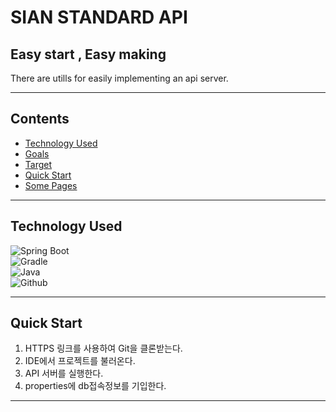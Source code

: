 # SIAN STANDARD API 

## Easy start , Easy making
There are utills for easily implementing an api server.
***
## Contents
 - [Technology Used](#technology-used)
 - [Goals](#Goals)
 - [Target](#Target)
 - [Quick Start](#quick-start)
 - [Some Pages](#some-pages)

***
## Technology Used
![Spring Boot](https://img.shields.io/badge/springboot_3.3.4-444444?style=for-the-badge&logo=springboot)<br/>
![Gradle](https://img.shields.io/badge/gradle-444444?style=for-the-badge&logo=gradle)<br/>
![Java](https://img.shields.io/badge/Java_17-444444?style=for-the-badge&logo=Java&logoColor=white)  <br/>
![Github](https://img.shields.io/badge/github-444444?style=for-the-badge&logo=github)

***
## Quick Start
1. HTTPS 링크를 사용하여 Git을 클론받는다.
2. IDE에서 프로젝트를 불러온다.
3. API 서버를 실행한다.
4. properties에 db접속정보를 기입한다.
***
